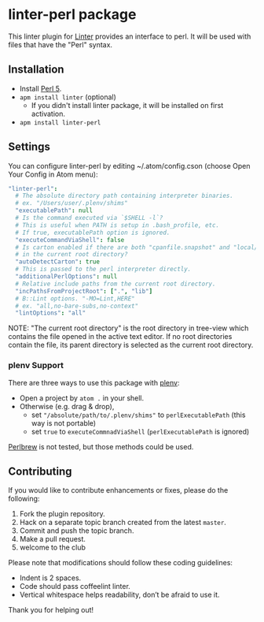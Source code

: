 linter-perl package
===================

This linter plugin for [Linter](https://github.com/AtomLinter/Linter) provides an interface to perl.
It will be used with files that have the "Perl" syntax.

## Installation

* Install [Perl 5](http://www.perl.org/).
* `apm install linter` (optional)
  * If you didn't install linter package, it will be installed on first activation.
* `apm install linter-perl`

## Settings

You can configure linter-perl by editing ~/.atom/config.cson (choose Open Your Config in Atom menu):

```coffee
"linter-perl":
  # The absolute directory path containing interpreter binaries.
  # ex. "/Users/user/.plenv/shims"
  "executablePath": null
  # Is the command executed via `$SHELL -l`?
  # This is useful when PATH is setup in .bash_profile, etc.
  # If true, executablePath option is ignored.
  "executeCommandViaShell": false
  # Is carton enabled if there are both "cpanfile.snapshot" and "local/"
  # in the current root directory?
  "autoDetectCarton": true
  # This is passed to the perl interpreter directly.
  "additionalPerlOptions": null
  # Relative include paths from the current root directory.
  "incPathsFromProjectRoot": [".", "lib"]
  # B::Lint options. "-MO=Lint,HERE"
  # ex. "all,no-bare-subs,no-context"
  "lintOptions": "all"
```

NOTE: "The current root directory" is the root directory in tree-view
which contains the file opened in the active text editor.
If no root directories contain the file, its parent directory is selected
as the current root directory.

### plenv Support

There are three ways to use this package with [plenv](https://github.com/tokuhirom/plenv):

- Open a project by `atom .` in your shell.
- Otherwise (e.g. drag & drop),
  - set `"/absolute/path/to/.plenv/shims"` to `perlExecutablePath` (this way is not portable)
  - set `true` to `executeCommnadViaShell` (`perlExecutablePath` is ignored)

[Perlbrew](http://perlbrew.pl/) is not tested, but those methods could be used.

## Contributing

If you would like to contribute enhancements or fixes, please do the following:

1. Fork the plugin repository.
1. Hack on a separate topic branch created from the latest `master`.
1. Commit and push the topic branch.
1. Make a pull request.
1. welcome to the club

Please note that modifications should follow these coding guidelines:

- Indent is 2 spaces.
- Code should pass coffeelint linter.
- Vertical whitespace helps readability, don’t be afraid to use it.

Thank you for helping out!
